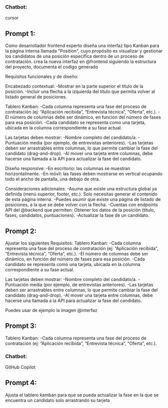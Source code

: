 ### Chatbot:
cursor

## Prompt 1:
Como desarrollador frontend experto diseña una interfaz tipo Kanban para la página interna llamada "Position", cuyo propósito es visualizar y gestionar los candidatos de una posición específica dentro de un proceso de contratación. crea la nueva interfaz en @frontend siguiendo la estructura del proyecto, documenta el codigo generado

Requisitos funcionales y de diseño:

Encabezado contextual:
-Mostrar en la parte superior el título de la posición.
-Incluir una flecha a la izquierda del título que permita volver al listado general de posiciones.

Tablero Kanban:
-Cada columna representa una fase del proceso de contratación (ej: “Aplicación recibida”, “Entrevista técnica”, “Oferta”, etc.).
-El número de columnas debe ser dinámico, en función del número de fases para esa posición.
-Cada candidato se representa como una tarjeta, ubicada en la columna correspondiente a su fase actual.

Las tarjetas deben mostrar:
-Nombre completo del candidato/a.
-Puntuación media (por ejemplo, de entrevistas anteriores).
-Las tarjetas deben ser arrastrables entre columnas, lo que permite cambiar la fase del candidato (drag-and-drop).
-Al mover una tarjeta entre columnas, debe hacerse una llamada a la API para actualizar la fase del candidato.

Diseño responsive:
-En escritorio: las columnas se muestran horizontalmente.
-En móvil: las fases deben mostrarse en vertical ocupando todo el ancho de pantalla, una debajo de otra.

Consideraciones adicionales:
-Asume que existe una estructura global ya definida (menú superior, footer, etc.). Solo necesitas generar el contenido de esta página interna.
-Puedes asumir que existe una página de listado de posiciones, a la que se debe volver con la flecha.
-Cuentas con endpoints API del @backend  que permiten:
Obtener los datos de la posición (título, fases, candidatos, puntuaciones).
-Actualizar la fase de un candidato.



## Prompt 2:
Ajustar los siguientes Requisitos:
Tablero Kanban:
-Cada columna representa una fase del proceso de contratación (ej: “Aplicación recibida”, “Entrevista técnica”, “Oferta”, etc.).
-El número de columnas debe ser dinámico, en función del número de fases para esa posición.
-Cada candidato se representa como una tarjeta, ubicada en la columna correspondiente a su fase actual.

Las tarjetas deben mostrar:
-Nombre completo del candidato/a.
-Puntuación media (por ejemplo, de entrevistas anteriores).
-Las tarjetas deben ser arrastrables entre columnas, lo que permite cambiar la fase del candidato (drag-and-drop).
-Al mover una tarjeta entre columnas, debe hacerse una llamada a la API para actualizar la fase del candidato.

Puedes usar de ejemplo la imagen @interfaz 

## Prompt 3:
Tablero Kanban:
-Cada columna representa una fase del proceso de contratación (ej: “Aplicación recibida”, “Entrevista técnica”, “Oferta”, etc.).

### Chatbot:
GitHub Copilot

## Prompt 4:
Ajusta el tablero kamban para que se pueda actualizar la fase en la que se encuentra un candidato solo arrastrando su tarjeta